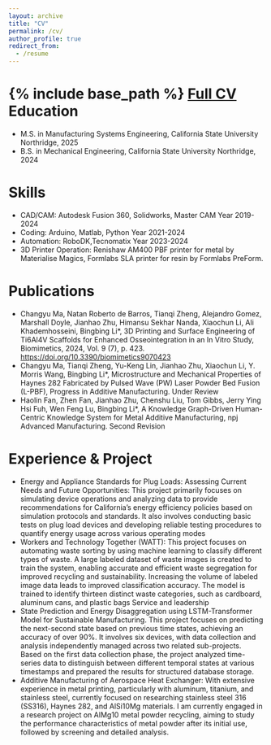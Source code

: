 ```yaml
---
layout: archive
title: "CV"
permalink: /cv/
author_profile: true
redirect_from:
  - /resume
---
```


{% include base_path %}
[Full CV](https://drive.google.com/file/d/12FWb4DLP0MV4MV_BpS-ZwsGgl5c0sb2w/view?usp=sharing)
Education
======
* M.S. in Manufacturing Systems Engineering, California State University Northridge, 2025
* B.S. in Mechanical Engineering, California State University Northridge, 2024
  
Skills
======
*  CAD/CAM: Autodesk Fusion 360, Solidworks, Master CAM Year 2019-2024
*  Coding: Arduino, Matlab, Python Year 2021-2024
*  Automation: RoboDK,Tecnomatix Year 2023-2024
*  3D Printer Operation: Renishaw AM400 PBF printer for metal by Materialise Magics, Formlabs SLA printer for
resin by Formlabs PreForm.

Publications
======
*  Changyu Ma, Natan Roberto de Barros, Tianqi Zheng, Alejandro Gomez, Marshall Doyle, Jianhao Zhu, Himansu
Sekhar Nanda, Xiaochun Li, Ali Khademhosseini, Bingbing Li*, 3D Printing and Surface Engineering of
Ti6Al4V Scaffolds for Enhanced Osseointegration in an In Vitro Study, Biomimetics, 2024, Vol. 9 (7),
p. 423. https://doi.org/10.3390/biomimetics9070423
*  Changyu Ma, Tianqi Zheng, Yu-Keng Lin, Jianhao Zhu, Xiaochun Li, Y. Morris Wang, Bingbing Li*,
Microstructure and Mechanical Properties of Haynes 282 Fabricated by Pulsed Wave (PW) Laser
Powder Bed Fusion (L-PBF), Progress in Additive Manufacturing. Under Review
*  Haolin Fan, Zhen Fan, Jianhao Zhu, Chenshu Liu, Tom Gibbs, Jerry Ying Hsi Fuh, Wen Feng Lu, Bingbing Li*, A
Knowledge Graph-Driven Human-Centric Knowledge System for Metal Additive Manufacturing, npj Advanced Manufacturing. Second Revision

Experience & Project
======
* Energy and Appliance Standards for Plug Loads: Assessing Current Needs and Future Opportunities:
This project primarily focuses on simulating device operations and analyzing data to provide recommendations for
California’s energy efficiency policies based on simulation protocols and standards. It also involves conducting basic
tests on plug load devices and developing reliable testing procedures to quantify energy usage across various operating
modes
* Workers and Technology Together (WATT): This project focuses on automating waste sorting by using machine
learning to classify different types of waste. A large labeled dataset of waste images is created to train the system,
enabling accurate and efficient waste segregation for improved recycling and sustainability. Increasing the volume of
labeled image data leads to improved classification accuracy. The model is trained to identify thirteen distinct waste
categories, such as cardboard, aluminum cans, and plastic bags
Service and leadership
* State Prediction and Energy Disaggregation using LSTM-Transformer Model for Sustainable
Manufacturing. This project focuses on predicting the next-second state based on previous time states, achieving an
accuracy of over 90%. It involves six devices, with data collection and analysis independently managed across two
related sub-projects. Based on the first data collection phase, the project analyzed time-series data to distinguish
between different temporal states at various timestamps and prepared the results for structured database storage.
* Additive Manufacturing of Aerospace Heat Exchanger: With extensive experience in metal printing,
particularly with aluminum, titanium, and stainless steel, currently focused on researching stainless steel 316 (SS316),
Haynes 282, and AlSi10Mg materials. I am currently engaged in a research project on AIMg10 metal powder recycling,
aiming to study the performance characteristics of metal powder after its initial use, followed by screening and detailed
analysis.
